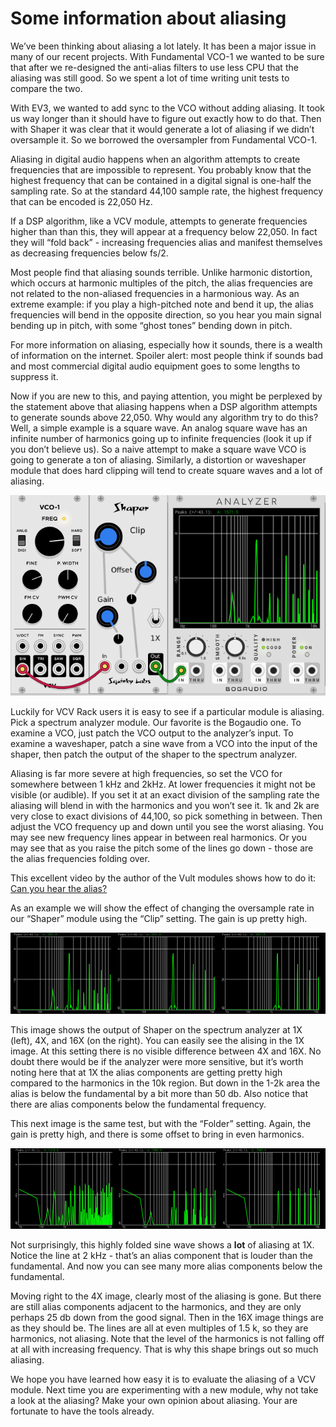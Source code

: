 # Some information about aliasing

We’ve been thinking about aliasing a lot lately. It has been a major issue in many of our recent projects. With Fundamental VCO-1 we wanted to be sure that after we re-designed the anti-alias filters to use less CPU that the aliasing was still good. So we spent a lot of time writing unit tests to compare the two.

With EV3, we wanted to add sync to the VCO without adding aliasing. It took us way longer than it should have to figure out exactly how to do that. Then with Shaper it was clear that it would generate a lot of aliasing if we didn’t oversample it. So we borrowed the oversampler from Fundamental VCO-1.

Aliasing in digital audio happens when an algorithm attempts to create frequencies that are impossible to represent. You probably know that the highest frequency that can be contained in a digital signal is one-half the sampling rate. So at the standard 44,100 sample rate, the highest frequency that can be encoded is 22,050 Hz.

If a DSP algorithm, like a VCV module, attempts to generate frequencies higher than than this, they will appear at a frequency below 22,050. In fact they will “fold back” - increasing frequencies alias and manifest themselves as decreasing frequencies below fs/2.

Most people find that aliasing sounds terrible. Unlike harmonic distortion, which occurs at harmonic multiples of the pitch, the alias frequencies are not related to the non-aliased frequencies in a harmonious way. As an extreme example: if you play a high-pitched note and bend it up, the alias frequencies will bend in the opposite direction, so you hear you main signal bending up in pitch, with some “ghost tones” bending down in pitch.

For more information on aliasing, especially how it sounds, there is a wealth of information on the internet. Spoiler alert: most people think if sounds bad and most commercial digital audio equipment goes to some lengths to suppress it.

Now if you are new to this, and paying attention, you might be perplexed by the statement above that aliasing happens when a DSP algorithm attempts to generate sounds above 22,050. Why would any algorithm try to do this? Well, a simple example is a square wave. An analog square wave has an infinite number of harmonics going up to infinite frequencies (look it up if you don’t believe us). So a naive attempt to make a square wave VCO is going to generate a ton of aliasing. Similarly, a distortion or waveshaper module that does hard clipping will tend to create square waves and a lot of aliasing.

![alias setup image](./alias-setup.png)

Luckily for VCV Rack users it is easy to see if a particular module is aliasing. Pick a spectrum analyzer module. Our favorite is the Bogaudio one. To examine a VCO, just patch the VCO output to the analyzer’s input. To examine a waveshaper, patch a sine wave from a VCO into the input of the shaper, then patch the output of the shaper to the spectrum analyzer.

Aliasing is far more severe at high frequencies, so set the VCO for somewhere between 1 kHz and 2kHz. At lower frequencies it might not be visible (or audible). If you set it at an exact division of the sampling rate the aliasing will blend in with the harmonics and you won’t see it. 1k and 2k are very close to exact divisions of 44,100, so pick something in between. Then adjust the VCO frequency up and down until you see the worst aliasing. You may see new frequency lines appear in between real harmonics. Or you may see that as you raise the pitch some of the lines go down - those are the alias frequencies folding over.

This excellent video by the author of the Vult modules shows how to do it: [Can you hear the alias?](https://www.youtube.com/watch?v=LSIO5R0fuoU&feature=youtu.be&fbclid=IwAR1_wsaqiuLiYNO7Tn0c5smP3mLnwxgYJmD8MXcn7eNuhlb6To_XwzR3Kzc)

As an example we will show the effect of changing the oversample rate in our “Shaper” module using the “Clip” setting. The gain is up pretty high.

![clipping image](./clip-collage.png)

This image shows the output of Shaper on the spectrum analyzer at 1X (left), 4X, and 16X (on the right). You can easily see the alising in the 1X image. At this setting there is no visible difference between 4X and 16X. No doubt there would be if the analyzer were more sensitive, but it’s worth noting here that at 1X the alias components are getting pretty high compared to the harmonics in the 10k region. But down in the 1-2k  area the alias is below the fundamental by a bit more than 50 db. Also notice that there are alias components below the fundamental frequency.

This next image is the same test, but with the “Folder” setting. Again, the gain is pretty high, and there is some offset to bring in even harmonics.

![folding image](./fold-collage.png)

Not surprisingly, this highly folded sine wave shows a **lot** of aliasing at 1X. Notice the line at 2 kHz - that’s an alias component that is louder than the fundamental. And now you can see many more alias components below the fundamental.

Moving right to the 4X image, clearly most of the aliasing is gone. But there are still alias components adjacent to the harmonics, and they are only perhaps 25 db down from the good signal. Then in the 16X image things are as they should be. The lines are all at even multiples of 1.5 k, so they are harmonics, not aliasing. Note that the level of the harmonics is not falling off at all with increasing frequency. That is why this shape brings out so much aliasing.

We hope you have learned how easy it is to evaluate the aliasing of a VCV module. Next time you are experimenting with a new module, why not take a look at the aliasing? Make your own opinion about aliasing. Your are fortunate to have the tools already.
